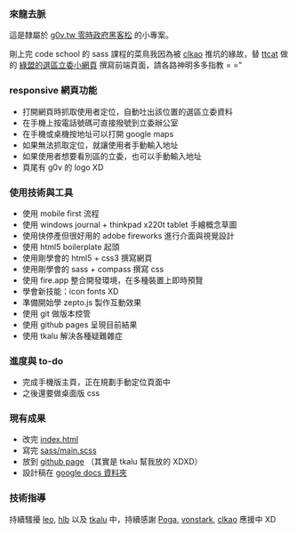 ### 來龍去脈

這是隸屬於 [g0v.tw 零時政府黑客松](http://g0v.tw/) 的小專案。

剛上完 code school 的 sass 課程的菜鳥我因為被 [clkao](https://twitter.com/clkao) 推坑的緣故，替 [ttcat](https://plus.google.com/u/0/112041531514953102862/) 做的 [綠盟的選區立委小網頁](http://gcaa.org.tw/callnow.php) 撰寫前端頁面，請各路神明多多指教 = ="

### responsive 網頁功能

* 打開網頁時抓取使用者定位，自動吐出該位置的選區立委資料
* 在手機上按電話號碼可直接撥號到立委辦公室
* 在手機或桌機按地址可以打開 google maps
* 如果無法抓取定位，就讓使用者手動輸入地址
* 如果使用者想要看別區的立委，也可以手動輸入地址
* 頁尾有 g0v 的 logo XD

### 使用技術與工具

* 使用 mobile first 流程
* 使用 windows journal + thinkpad x220t tablet 手繪概念草圖
* 使用快停產但很好用的 adobe fireworks 進行介面與視覺設計
* 使用 html5 boilerplate 起頭
* 使用剛學會的 html5 + css3 撰寫網頁
* 使用剛學會的 sass + compass 撰寫 css
* 使用 fire.app 整合開發環境，在多種裝置上即時預覽
* 學會新技能：icon fonts XD
* 準備開始學 zepto.js 製作互動效果
* 使用 git 做版本控管
* 使用 github pages 呈現目前結果
* 使用 tkalu 解決各種疑難雜症

### 進度與 to-do

* 完成手機版主頁，正在規劃手動定位頁面中
* 之後還要做桌面版 css

### 現有成果

* 改完 [index.html](https://github.com/ETBlue/rwd/blob/master/index.html)
* 寫完 [sass/main.scss](https://github.com/ETBlue/rwd/blob/master/sass/main.sass)
* 放到 [github page](http://etblue.github.io/rwd/) （其實是 tkalu 幫我放的 XDXD）
* 設計稿在 [google docs 資料夾](https://docs.google.com/folder/d/0B0NsS2a-Qx8ZOTJjTkJGckZSWkk/edit)

### 技術指導

持續騷擾 [leo](https://twitter.com/sillyleo), [hlb](https://twitter.com/hlb) 以及 [tkalu](https://twitter.com/tkalu) 中，持續感謝 [Poga](https://twitter.com/devpoga), [vonstark](https://twitter.com/vonstark32), [clkao](https://twitter.com/clkao) 應援中 XD


